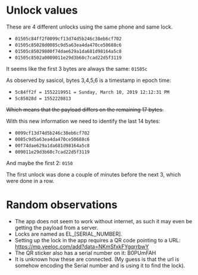 # Unlock values
These are 4 different unlocks using the same phone and same lock.

* `01505c84ff2f0099cf13d74d5b246c38eb6cf702`
* `01505c85028d0085c9d5a63ea4da470ce50688c6`
* `01505c85029800f74dae629a1da681d98164a5c8`
* `01505c8502a0009011e29d3b60c7cad22d5f3119`

It seems like the first 3 bytes are always the same: `01505c`

As observed by sasicol, bytes 3,4,5,6 is a timestamp in epoch time:

* `5c84ff2f = 1552219951 = Sunday, March 10, 2019 12:12:31 PM`
* `5c85028d = 1552220813`

~~Which means that the payload differs on the remaining 17 bytes.~~

With this new information we need to identify the last 14 bytes:

* `0099cf13d74d5b246c38eb6cf702`
* `0085c9d5a63ea4da470ce50688c6`
* `00f74dae629a1da681d98164a5c8`
* `009011e29d3b60c7cad22d5f3119`

And maybe the first 2: `0150`

The first unlock was done a couple of minutes before the next 3, which were done in a row.

# Random observations
* The app does not seem to work without internet, as such it may even be getting the payload from a server.
* Locks are named as EL_[SERIAL_NUMBER].
* Setting up the lock in the app requires a QR code pointing to a URL: https://mp.yeeloc.com/add?data=NKmSfxkFYgqrrbwY
* The QR sticker also has a serial number on it: B0PUmFAH
* It is unknown how these are connected. (My guess is that the url is somehow encoding the Serial number and is using it to find the lock).

